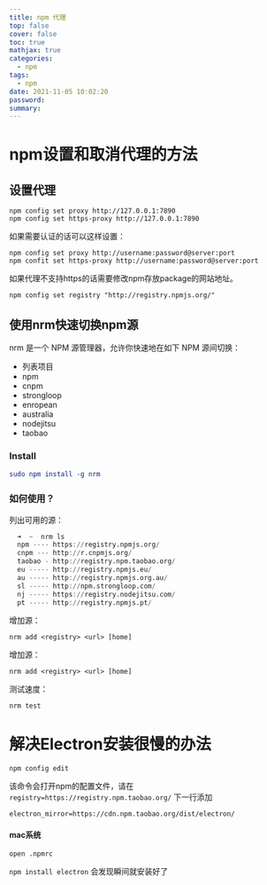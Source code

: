 ```yaml
---
title: npm 代理
top: false
cover: false
toc: true
mathjax: true
categories:
  - npm
tags:
  - npm
date: 2021-11-05 10:02:20
password:
summary:
---
```


# npm设置和取消代理的方法

## 设置代理

```shell
npm config set proxy http://127.0.0.1:7890
npm config set https-proxy http://127.0.0.1:7890
```

如果需要认证的话可以这样设置：

```shell
npm config set proxy http://username:password@server:port
npm confit set https-proxy http://username:password@server:port
```

如果代理不支持https的话需要修改npm存放package的网站地址。

```shell
npm config set registry "http://registry.npmjs.org/"
```

## 使用nrm快速切换npm源

nrm 是一个 NPM 源管理器，允许你快速地在如下 NPM 源间切换：

- 列表项目
- npm
- cnpm
- strongloop
- enropean
- australia
- nodejitsu
- taobao

### Install

```cmake
sudo npm install -g nrm
```

### 如何使用？

列出可用的源：

```awk
  ➜  ~  nrm ls
  npm ---- https://registry.npmjs.org/
  cnpm --- http://r.cnpmjs.org/
  taobao - http://registry.npm.taobao.org/
  eu ----- http://registry.npmjs.eu/
  au ----- http://registry.npmjs.org.au/
  sl ----- http://npm.strongloop.com/
  nj ----- https://registry.nodejitsu.com/
  pt ----- http://registry.npmjs.pt/
```

增加源：

```vim
nrm add <registry> <url> [home]
```

增加源：

```vim
nrm add <registry> <url> [home]
```

测试速度：

```bash
nrm test
```

# 解决Electron安装很慢的办法

```shell
npm config edit
```

该命令会打开npm的配置文件，请在 `registry=https://registry.npm.taobao.org/` 下一行添加

```shell
electron_mirror=https://cdn.npm.taobao.org/dist/electron/ 
```

#### mac系统

```
open .npmrc
```

`npm install electron` 会发现瞬间就安装好了
